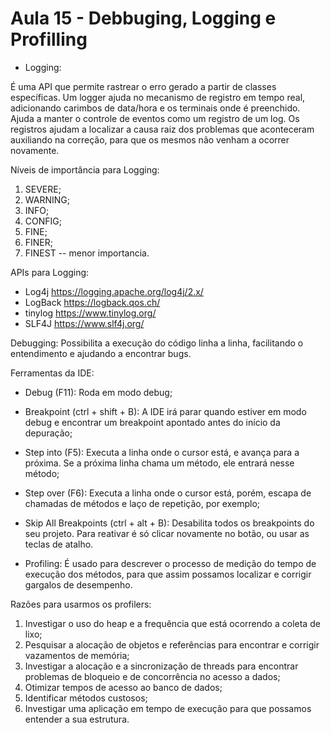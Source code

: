 # Aula 15 - Debbuging, Logging e Profilling

- Logging:

É uma API que permite rastrear o erro gerado a partir de classes específicas. Um logger ajuda no mecanismo de registro em tempo real, adicionando carimbos de data/hora e os terminais onde é preenchido.
Ajuda a manter o controle de eventos como um registro de um log. Os registros ajudam a localizar a causa raiz dos problemas que aconteceram auxiliando na correção, para que os mesmos não venham a ocorrer novamente.

Níveis de importância para Logging:
1. SEVERE;
2. WARNING;
3. INFO;
4. CONFIG;
5. FINE;
6. FINER;
7. FINEST -- menor importancia.

APIs para Logging:
- Log4j https://logging.apache.org/log4j/2.x/
- LogBack https://logback.qos.ch/
- tinylog https://www.tinylog.org/
- SLF4J https://www.slf4j.org/

Debugging: Possibilita a execução do código linha a linha, facilitando o entendimento e ajudando a encontrar bugs.

Ferramentas da IDE:
- Debug (F11): Roda em modo debug;
- Breakpoint (ctrl + shift + B): A IDE irá parar quando estiver em modo debug e encontrar um breakpoint apontado antes do início da depuração;
- Step into (F5): Executa a linha onde o cursor está, e avança para a próxima. Se a próxima linha chama um método, ele entrará nesse método;
- Step over (F6): Executa a linha onde o cursor está, porém, escapa de chamadas de métodos e laço de repetição, por exemplo;
- Skip All Breakpoints (ctrl + alt + B): Desabilita todos os breakpoints do seu projeto. Para reativar é só clicar novamente no botão, ou usar as teclas de atalho.

- Profiling:
É usado para descrever o processo de medição do tempo de execução dos métodos, para que assim possamos localizar e corrigir gargalos de desempenho.

Razões para usarmos os profilers:
1. Investigar o uso do heap e a frequência que está ocorrendo a coleta de lixo;
2. Pesquisar a alocação de objetos e referências para encontrar e corrigir vazamentos de memória;
3. Investigar a alocação e a sincronização de threads para encontrar problemas de bloqueio e de concorrência no acesso a dados;
4. Otimizar tempos de acesso ao banco de dados;
5. Identificar métodos custosos;
6. Investigar uma aplicação em tempo de execução para que possamos entender a sua estrutura.
